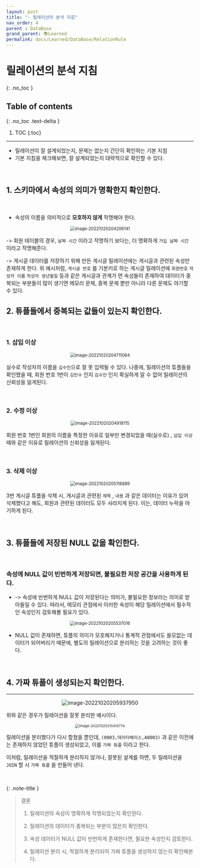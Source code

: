 ```yaml
---
layout: post
title: "· 릴레이션의 분석 지침"
nav_order: 4
parent : DataBase
grand_parent: 📚Learned
permalink: docs/Learned/DataBase/RelationRule
---
```


# 릴레이션의 분석 지침
{: .no_toc }

## Table of contents
{: .no_toc .text-delta }

1. TOC
{:toc}

---

- 릴레이션이 잘 설계되었는지, 문제는 없는지 간단히 확인하는 기본 지침
- 기본 지침을 체크해보면, 잘 설계되었는지 대략적으로 확인할 수 있다.

<br>

## 1. 스키마에서 속성의 의미가 명확한지 확인한다.

<br>

- 속성의 이름을 의미적으로 **모호하지 않게** 작명해야 한다.

<p align="center">
<img src="https://raw.githubusercontent.com/buinq/imageServer/main/img/image-20221020204206141.png" alt="image-20221020204206141" style="zoom: 80%;" />
</p>

-> 회원 테이블의 경우, `날짜 시간` 이라고 작명하기 보다는, 더 명확하게 `가입 날짜 시간` 이라고 작명해준다.

-> 게시글 데이터를 저장하기 위해 만든 게시글 릴레이션에는 게시글과 관련된 속성만 존재하게 한다. 위 예시처럼, `게시글 번호` 를 기본키로 하는 게시글 릴레이션에 `회원번호` `작성자 이름` `작성자 생년월일`  등과 같은 게시글과 관계가 먼 속성들이 존재하여 데이터가 중복되는 부분들이 많이 생기면 메모리 문제, 중복 문제 뿐만 아니라 다른 문제도 야기할 수 있다.



## 2. 튜플들에서 중복되는 값들이 있는지 확인한다.

<br>

### 1. 삽입 이상

<p align="center">
<img src="https://raw.githubusercontent.com/buinq/imageServer/main/img/image-20221020204711064.png" alt="image-20221020204711064" style="zoom:80%;" />
</p>

실수로 작성자의 이름을 `김수민`으로 잘 못 입력될 수 있다. 나중에, 릴레이션의 튜플들을 확인했을 때, 
회원 번호 1번이 `김민수` 인지 `김수민` 인지 확실하게 알 수 없어 릴레이션의 신뢰성을 잃게된다.

<br>

### 2. 수정 이상

<p align="center">
<img src="https://raw.githubusercontent.com/buinq/imageServer/main/img/image-20221020204918115.png" alt="image-20221020204918115" style="zoom:80%;" />
</p>

회원 번호 1번인 회원의 이름을 특정한 이유로 일부만 변경되었을 때(실수로) , `삽입 이상` 때와 같은 이유로 릴레이션의 신뢰성을 잃게된다.

<br>

### 3. 삭제 이상

<p align="center">
<img src="https://raw.githubusercontent.com/buinq/imageServer/main/img/image-20221020205118889.png" alt="image-20221020205118889" style="zoom:80%;" />
</p>

3번 게시글 튜플을 삭제 시, 게시글과 관련된 `제목` , `내용` 과 같은 데이터는 이유가 있어 삭제했다고 해도, 회원과 관련된 데이터도 모두 사라지게 된다. 이는, 데이터 누락을 야기하게 된다.

<br>

## 3. 튜플들에 저장된 NULL 값을 확인한다.

<br>

### 속성에 NULL 값이 빈번하게 저장되면, 불필요한 저장 공간을 사용하게 된다.

- -> 속성에 빈번하게 NULL 값이 저장된다는 의미가, 불필요한 정보라는 의미로 받아들일 수 있다. 따라서, 메모리 관점에서 이러한 속성이 해당 릴레이션에서 필수적인 속성인지 검토해볼 필요가 있다.

<p align="center">
  <img src="https://raw.githubusercontent.com/buinq/imageServer/main/img/image-20221020205537016.png" alt="image-20221020205537016" style="zoom:80%;" />
</p>

- NULL 값이 존재하면, 튜플의 의미가 모호해지거나 통계적 관점에서도 쓸모없는 데이터가 되어버리기 때문에, 별도의 릴레이션으로 분리하는 것을 고려하는 것이 좋다.

<br>

## 4. 가짜 튜플이 생성되는지 확인한다.

---

<p align="center">
<img src="https://raw.githubusercontent.com/buinq/imageServer/main/img/image-20221020205937950.png" alt="image-20221020205937950"  />
</p>


위와 같은 경우가 릴레이션을 잘못 분리한 예시이다.


<p align="center">
<img src="https://raw.githubusercontent.com/buinq/imageServer/main/img/image-20221020210413774.png" alt="image-20221020210413774" style="zoom: 67%;" />
</p>


릴레이션을 분리했다가 다시 합쳤을 뿐인데, `(0003,데이터베이스,A0003)` 과 같은 이전에는 존재하지 않았던 튜플이 생성되었고, 이를 `가짜 튜플` 이라고 한다.

이처럼, 릴레이션을 적절하게 분리하지 않거나, 잘못된 설계를 하면, 두 릴레이션을 `JOIN` 할 시 `가짜 튜플` 을 만들어 낸다.



<br>


{: .note-title }
> 결론
>
> 1. 릴레이션의 속성이 명확하게 작명되었는지 확인한다.
>
> 2. 릴레이션의 데이터가 중복되는 부분이 많은지 확인한다.
> 
> 3. 속성 데이터가 NULL 값이 빈번하게 존재한다면, 필요한 속성인지 검토한다.
> 
> 4. 릴레이션 분리 시, 적절하게 분리되어 가짜 튜플을 생성하지 않는지 확인해본다.
